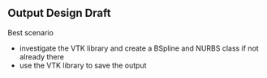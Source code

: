 ## Output Design Draft ##

Best scenario
  * investigate the VTK library and create a BSpline and NURBS class if not already there
  * use the VTK library to save the output